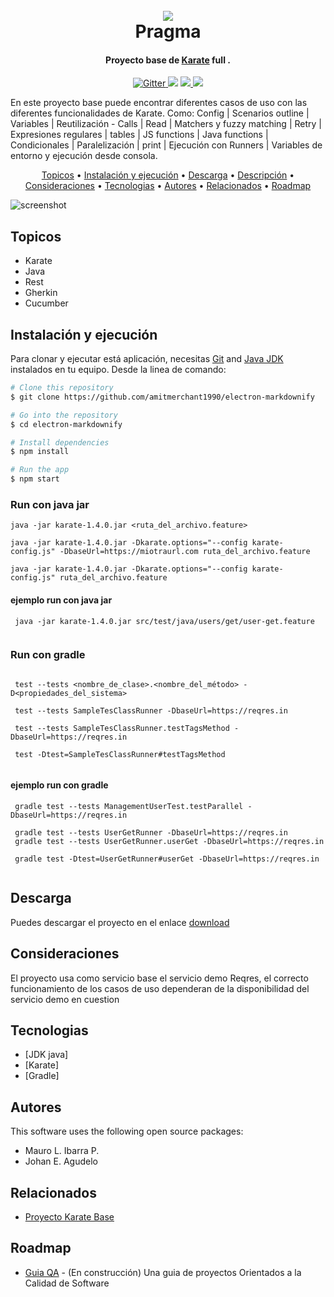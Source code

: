 

<h1 align="center">
  <br>
  <a href="http://www.amitmerchant.com/electron-markdownify"><img src="https://f.hubspotusercontent20.net/hubfs/2829524/Copia%20de%20LOGOTIPO_original-2.png"></a>
  <br>
  Pragma
  <br>
</h1>

<h4 align="center">Proyecto base de <a href="https://github.com/karatelabs/karate" target="_blank">Karate</a> full .</h4>

<p align="center">
  <a href="https://badge.fury.io/js/electron-markdownify">
    <img src="https://badge.fury.io/js/electron-markdownify.svg"
         alt="Gitter">
  </a>
  <a href="https://gitter.im/amitmerchant1990/electron-markdownify"><img src="https://badges.gitter.im/amitmerchant1990/electron-markdownify.svg"></a>
  <a href="https://saythanks.io/to/bullredeyes@gmail.com">
      <img src="https://img.shields.io/badge/SayThanks.io-%E2%98%BC-1EAEDB.svg">
  </a>
  <a href="https://www.paypal.me/AmitMerchant">
    <img src="https://img.shields.io/badge/$-donate-ff69b4.svg?maxAge=2592000&amp;style=flat">
  </a>
</p>

En este proyecto base puede encontrar diferentes casos de uso con las diferentes funcionalidades de Karate. Como: Config | Scenarios outline | Variables | Reutilización - Calls | Read | Matchers y fuzzy matching | Retry | Expresiones regulares | tables | JS functions | Java functions | Condicionales | Paralelización | print | Ejecución con Runners | Variables de entorno y ejecución desde consola.
<p align="center">
  <a href="#topicos">Topicos</a> •
  <a href="#instalación-y-ejecución">Instalación y ejecución</a> •
    <a href="#descarga">Descarga</a> •
  <a href="#download">Descripción</a> •
  <a href="#download">Consideraciones</a> •
  <a href="#download">Tecnologias</a> •
  <a href="#credits">Autores</a> •
  <a href="#related">Relacionados</a> •
  <a href="#roadmap">Roadmap</a>
</p>

![screenshot](https://raw.githubusercontent.com/amitmerchant1990/electron-markdownify/master/app/img/markdownify.gif)

## Topicos

* Karate
* Java
* Rest
* Gherkin
* Cucumber

## Instalación y ejecución

Para clonar y ejecutar está aplicación, necesitas [Git](https://git-scm.com) and [Java JDK](https://nodejs.org/en/download/) instalados en tu equipo. Desde la linea de comando:

```bash
# Clone this repository
$ git clone https://github.com/amitmerchant1990/electron-markdownify

# Go into the repository
$ cd electron-markdownify

# Install dependencies
$ npm install

# Run the app
$ npm start
```

### Run con java jar
```
java -jar karate-1.4.0.jar <ruta_del_archivo.feature>

java -jar karate-1.4.0.jar -Dkarate.options="--config karate-config.js" -DbaseUrl=https://miotraurl.com ruta_del_archivo.feature

java -jar karate-1.4.0.jar -Dkarate.options="--config karate-config.js" ruta_del_archivo.feature
```

#### ejemplo run con java jar

```
 java -jar karate-1.4.0.jar src/test/java/users/get/user-get.feature
 
```

### Run con gradle

```

 test --tests <nombre_de_clase>.<nombre_del_método> -D<propiedades_del_sistema>
 
 test --tests SampleTesClassRunner -DbaseUrl=https://reqres.in 
 
 test --tests SampleTesClassRunner.testTagsMethod -DbaseUrl=https://reqres.in 
 
 test -Dtest=SampleTesClassRunner#testTagsMethod
 
```

#### ejemplo run con gradle

```
 gradle test --tests ManagementUserTest.testParallel -DbaseUrl=https://reqres.in 
 
 gradle test --tests UserGetRunner -DbaseUrl=https://reqres.in 
 gradle test --tests UserGetRunner.userGet -DbaseUrl=https://reqres.in 
 
 gradle test -Dtest=UserGetRunner#userGet -DbaseUrl=https://reqres.in 
 
```


## Descarga

Puedes descargar el proyecto en el enlace [download](https://github.com/amitmerchant1990/electron-markdownify/releases/tag/v1.2.0) 

## Consideraciones
El proyecto usa como servicio base el servicio demo Reqres, el correcto funcionamiento de los casos de uso dependeran de la disponibilidad del servicio demo en cuestion

## Tecnologias
-   [JDK java]
-   [Karate]
-   [Gradle]


## Autores

This software uses the following open source packages:

- Mauro L. Ibarra P.
- Johan E. Agudelo

## Relacionados

- [Proyecto Karate Base](https://github.com/amitmerchant1990/markdownify-web)


## Roadmap

- [Guia QA](https://github.com/amitmerchant1990/pomolectron) - (En construcción) Una guia de proyectos Orientados a la Calidad de Software
